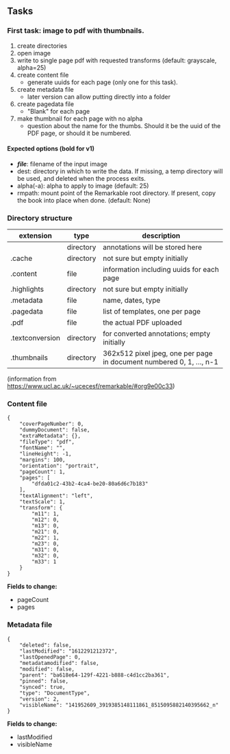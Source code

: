 ## Tasks


### First task: image to pdf with thumbnails.

1. create directories
2. open image
3. write to single page pdf with requested transforms (default: grayscale, alpha=25)
4. create content file
   * generate uuids for each page (only one for this task).
5. create metadata file
   * later version can allow putting directly into a folder
6. create pagedata file
   * "Blank" for each page
7. make thumbnail for each page with no alpha
   * question about the name for the thumbs. Should it be the uuid of the PDF page, or should it be numbered.

#### Expected options (bold for v1)

* ___file___: filename of the input image
* dest: directory in which to write the data. If missing, a temp directory will be used, and deleted when the process exits.
* alpha(-a): alpha to apply to image (default: 25)
* rmpath: mount point of the Remarkable root directory. If present, copy the book into place when done. (default: None)




### Directory structure

extension      |	type      |	description
---------------|------------|-------------
               | directory	| annotations will be stored here
.cache	       | directory	| not sure but empty initially
.content       | file	      | information including uuids for each page
.highlights    | directory  | not sure but empty initially
.metadata      | file	      | name, dates, type
.pagedata      | file       | list of templates, one per page
.pdf           | file       | the actual PDF uploaded
.textconversion| directory  | for converted annotations; empty initially
.thumbnails    | directory  | 362x512 pixel jpeg, one per page in document numbered 0, 1, …, n-1

(information from https://www.ucl.ac.uk/~ucecesf/remarkable/#org9e00c33)

### Content file

```
{
    "coverPageNumber": 0,
    "dummyDocument": false,
    "extraMetadata": {},
    "fileType": "pdf",
    "fontName": "",
    "lineHeight": -1,
    "margins": 100,
    "orientation": "portrait",
    "pageCount": 1,
    "pages": [
        "dfda01c2-43b2-4ca4-be20-80a6d6c7b183"
    ],
    "textAlignment": "left",
    "textScale": 1,
    "transform": {
        "m11": 1,
        "m12": 0,
        "m13": 0,
        "m21": 0,
        "m22": 1,
        "m23": 0,
        "m31": 0,
        "m32": 0,
        "m33": 1
    }
}
```

__Fields to change:__
* pageCount
* pages

### Metadata file

```
{
    "deleted": false,
    "lastModified": "1612291212372",
    "lastOpenedPage": 0,
    "metadatamodified": false,
    "modified": false,
    "parent": "ba618e64-129f-4221-b888-c4d1cc2ba361",
    "pinned": false,
    "synced": true,
    "type": "DocumentType",
    "version": 2,
    "visibleName": "141952609_3919385148111861_8515095882140395662_n"
}
```

__Fields to change:__
* lastModified
* visibleName
